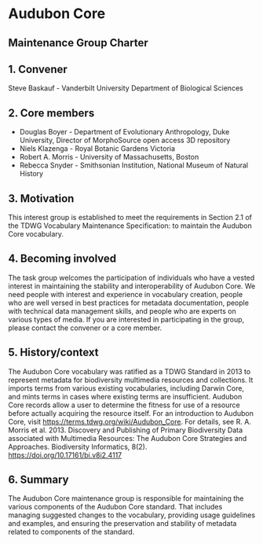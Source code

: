 # Audubon Core 
## Maintenance Group Charter 

## 1. Convener 

Steve Baskauf - Vanderbilt University Department of Biological Sciences

## 2. Core members 

* Douglas Boyer - Department of Evolutionary Anthropology, Duke University, Director of MorphoSource open access 3D repository  
* Niels Klazenga - Royal Botanic Gardens Victoria  
* Robert A. Morris - University of Massachusetts, Boston  
* Rebecca Snyder - Smithsonian Institution, National Museum of Natural History  

## 3. Motivation 

This interest group is established to meet the requirements in Section 2.1 of the TDWG Vocabulary Maintenance 
Specification: to maintain the Audubon Core vocabulary.

## 4. Becoming involved 

The task group welcomes the participation of individuals who have a vested interest
in maintaining the stability and interoperability of Audubon Core. We need people with interest and experience in 
vocabulary creation, people who are well versed in best practices for metadata documentation, people with technical 
data management skills, and people who are experts on various types of media. If you are interested in participating 
in the group, please contact the convener or a core member.

## 5. History/context 

The Audubon Core vocabulary was ratified as a TDWG Standard in 2013 to represent metadata for biodiversity
multimedia resources and collections. It imports terms from various existing vocabularies, including Darwin Core,
and mints terms in cases where existing terms are insufficient. Audubon Core records allow a user to determine the 
fitness for use of a resource before actually acquiring the resource itself. For an introduction to Audubon Core, 
visit https://terms.tdwg.org/wiki/Audubon_Core. For details, see R. A. Morris et al. 2013. Discovery and Publishing 
of Primary Biodiversity Data associated with Multimedia Resources: The Audubon Core Strategies and Approaches. 
Biodiversity Informatics, 8(2). https://doi.org/10.17161/bi.v8i2.4117 

## 6. Summary 

The Audubon Core maintenance group is responsible for maintaining the various components of the Audubon Core 
standard. That includes managing suggested changes to the vocabulary, providing usage guidelines and examples, and 
ensuring the preservation and stability of metadata related to components of the standard. 

